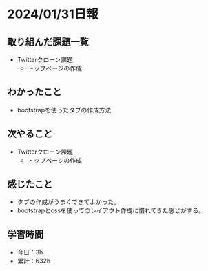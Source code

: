 # 2024/01/31日報
## 取り組んだ課題一覧
- Twitterクローン課題
  - トップページの作成

## わかったこと
- bootstrapを使ったタブの作成方法

## 次やること
- Twitterクローン課題
  - トップページの作成

## 感じたこと
- タブの作成がうまくできてよかった。
- bootstrapとcssを使ってのレイアウト作成に慣れてきた感じがする。

## 学習時間
- 今日：3h
- 累計：632h
